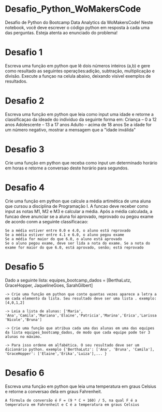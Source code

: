 # Desafio_Python_WoMakersCode
 Desafio de Python do Bootcamp Data Analytics da WoMakersCode! Neste notebook, você deve escrever o código python em resposta à cada uma das perguntas. Esteja atenta ao enunciado do problema!

# Desafio 1
Escreva uma função em python que lê dois números inteiros (a,b) e gere como resultado as seguintes operações:adição, subtração, multiplicação e divisão. Execute a funçao na celula abaixo, deixando visivel exemplos de resultados.

# Desafio 2
Escreva uma função em python que leia como input uma idade e retorne a classificaçao da ideade do individuo da seguinte forma em:
    Criança – 0 a 12 anos
    Adolescente – 13 a 17 anos
    Adulto – acima de 18 anos
    Se a idade for um número negativo, mostrar a mensagem que a "idade inválida"

# Desafio 3
Crie uma função em python que receba como input um determinado horário em horas e retorne a conversao deste horário para segundos.

# Desafio 4
Crie uma função em python que calcule a média artimética de uma aluna que cursou a disciplina de Programação I. A funcao deve receber como input as notas M1, M2 e M3 e calcular a média. Após a média calculada, a funcao deve anunciar se a aluna foi aprovado, reprovado ou pegou exame de acordo conm a seguinte classificacao:

    Se a média estiver entre 0.0 e 4.0, o aluno está reprovado
    Se a média estiver entre 4.1 e 6.0, o aluno pegou exame
    Se a média for maior do que 6.0, o aluno está aprovado
    Se o aluno pegou exame, deve ser lida a nota do exame. Se a nota do exame for maior do que 6.0, está aprovado, senão; está reprovado

# Desafio 5
Dado a seguinte lista:
equipes_bootcamp_dados = [BerthaLutz, GraceHopper, JaquelineGoes, SarahGilbert]

    -> Crie uma função em python que conte quantas vezes aparece a letra a em cada elemento da lista. Seu resultado deve ser uma lista . exemplo: [4,0,1,2]

    -> Leia a lista de alunas: ['Maria', 'Ana','Camila','Mariana','Elaine','Patricia','Marina','Erica','Larissa','Luiza', 'Nicole','Bruna']

    -> Crie uma função que atribua cada uma das alunas em uma das equipes da lista equipes_bootcamp_dados, de modo que cada equipe pode ter 3 alunas no máximo.

    -> Para isso ordene em alfabética. O seu resultado deve ser um dicionário python. exemplo {'BerthaLutz': ['Ana', 'Bruna', 'Camila'], 'GraceHopper': ['Elaine','Erika','Luiza'],... }

# Desafio 6
Escreva uma função em python que leia uma temperatura em graus Celsius e retorne a conversao dela em graus Fahrenheit.

    A fórmula de conversão é F = (9 * C + 160) / 5, na qual F é a temperatura em Fahrenheit e C é a temperatura em graus Celsius